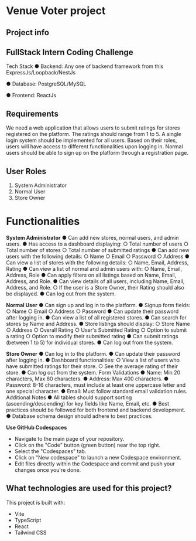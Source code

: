 # Venue Voter project

## Project info

## FullStack Intern Coding Challenge

Tech Stack
● Backend: Any one of backend framework from this ExpressJs/Loopback/NestJs

● Database: PostgreSQL/MySQL

● Frontend: ReactJs

## Requirements
We need a web application that allows users to submit ratings for stores registered on the
platform. The ratings should range from 1 to 5.
A single login system should be implemented for all users. Based on their roles, users will
have access to different functionalities upon logging in.
Normal users should be able to sign up on the platform through a registration page.

## User Roles
1. System Administrator
2. Normal User
3. Store Owner
   
# Functionalities
**System Administrator**
● Can add new stores, normal users, and admin users.
● Has access to a dashboard displaying:
○ Total number of users
○ Total number of stores
○ Total number of submitted ratings
● Can add new users with the following details:
○ Name
○ Email
○ Password
○ Address
● Can view a list of stores with the following details:
○ Name, Email, Address, Rating
● Can view a list of normal and admin users with:
○ Name, Email, Address, Role
● Can apply filters on all listings based on Name, Email, Address, and Role.
● Can view details of all users, including Name, Email, Address, and Role.
○ If the user is a Store Owner, their Rating should also be displayed.
● Can log out from the system.


**Normal User**
● Can sign up and log in to the platform.
● Signup form fields:
○ Name
○ Email
○ Address
○ Password
● Can update their password after logging in.
● Can view a list of all registered stores.
● Can search for stores by Name and Address.
● Store listings should display:
○ Store Name
○ Address
○ Overall Rating
○ User's Submitted Rating
○ Option to submit a rating
○ Option to modify their submitted rating
● Can submit ratings (between 1 to 5) for individual stores.
● Can log out from the system.

**Store Owner**
● Can log in to the platform.
● Can update their password after logging in.
● Dashboard functionalities:
○ View a list of users who have submitted ratings for their store.
○ See the average rating of their store.
● Can log out from the system.
Form Validations
● Name: Min 20 characters, Max 60 characters.
● Address: Max 400 characters.
● Password: 8-16 characters, must include at least one uppercase letter and one
special character.
● Email: Must follow standard email validation rules.
Additional Notes
● All tables should support sorting (ascending/descending) for key fields like Name,
Email, etc.
● Best practices should be followed for both frontend and backend development.
● Database schema design should adhere to best practices.

**Use GitHub Codespaces**

- Navigate to the main page of your repository.
- Click on the "Code" button (green button) near the top right.
- Select the "Codespaces" tab.
- Click on "New codespace" to launch a new Codespace environment.
- Edit files directly within the Codespace and commit and push your changes once you're done.

## What technologies are used for this project?

This project is built with:

- Vite
- TypeScript
- React
- Tailwind CSS

